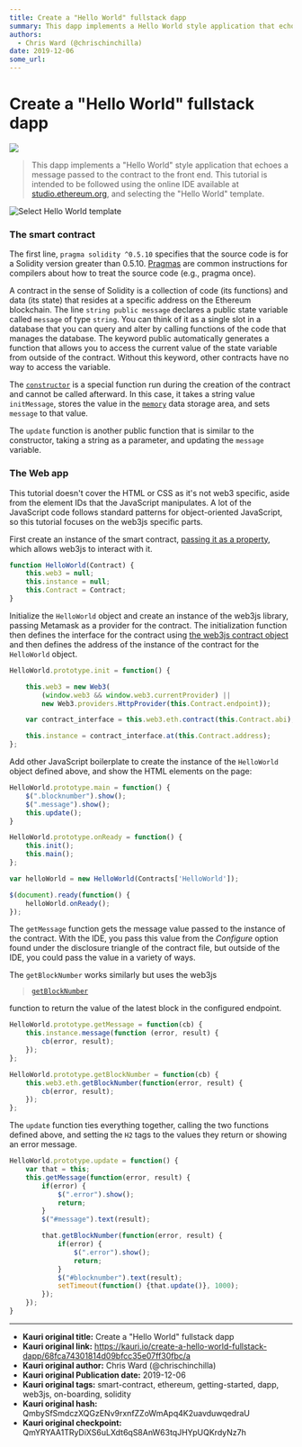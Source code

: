 ```yaml
---
title: Create a "Hello World" fullstack dapp
summary: This dapp implements a Hello World style application that echoes a message passed to the contract to the front end. This tutorial is intended to be followed using the online IDE available at studio.ethereum.org, and selecting the Hello World template. Select Hello World template The smart contract The first line, pragma solidity ^0.5.10 specifies that the source code is for a Solidity version greater than 0.5.10. Pragmas are common instructions for compilers about how to treat the source code (e
authors:
  - Chris Ward (@chrischinchilla)
date: 2019-12-06
some_url: 
---
```


# Create a "Hello World" fullstack dapp

![](https://ipfs.infura.io/ipfs/QmYkcb4CqHrmUxwk1wKyFm8no5m9KBX2P9RbmwsQc2huC3)


> This dapp implements a "Hello World" style application that echoes a message passed to the contract to the front end. This tutorial is intended to be followed using the online IDE available at [studio.ethereum.org](https://studio.ethereum.org), and selecting the "Hello World" template.

![Select Hello World template](https://ipfs.infura.io/ipfs/QmWkqKZ61bGkReDVGZY8hdWhr9S9gaaNpQcADQkGQ9YE2q)

### The smart contract

The first line, `pragma solidity ^0.5.10` specifies that the source code is for a Solidity version greater than 0.5.10. [Pragmas](https://solidity.readthedocs.io/en/latest/layout-of-source-files.html#pragma) are common instructions for compilers about how to treat the source code (e.g., pragma once).

A contract in the sense of Solidity is a collection of code (its functions) and data (its state) that resides at a specific address on the Ethereum blockchain. The line `string public message` declares a public state variable called `message` of type `string`. You can think of it as a single slot in a database that you can query and alter by calling functions of the code that manages the database. The keyword public automatically generates a function that allows you to access the current value of the state variable from outside of the contract. Without this keyword, other contracts have no way to access the variable.

The [`constructor`](https://solidity.readthedocs.io/en/latest/contracts.html#constructor) is a special function run during the creation of the contract and cannot be called afterward. In this case, it takes a string value `initMessage`, stores the value in the [`memory`](https://solidity.readthedocs.io/en/latest/introduction-to-smart-contracts.html#storage-memory-and-the-stack) data storage area, and sets `message` to that value.

The `update` function is another public function that is similar to the constructor, taking a string as a parameter, and updating the `message` variable.

### The Web app

This tutorial doesn't cover the HTML or CSS as it's not web3 specific, aside from the element IDs that the JavaScript manipulates. A lot of the JavaScript code follows standard patterns for object-oriented JavaScript, so this tutorial focuses on the web3js specific parts.

First create an instance of the smart contract, [passing it as a property](https://web3js.readthedocs.io/en/v1.2.0/web3-eth-contract.html), which allows web3js to interact with it.

```javascript
function HelloWorld(Contract) {
    this.web3 = null;
    this.instance = null;
    this.Contract = Contract;
}
```

Initialize the `HelloWorld` object and create an instance of the web3js library, passing Metamask as a provider for the contract. The initialization function then defines the interface for the contract using [the web3js contract object](https://web3js.readthedocs.io/en/v1.2.1/web3-eth-contract.html#new-contract) and then defines the address of the instance of the contract for the `HelloWorld` object.

```javascript
HelloWorld.prototype.init = function() {

    this.web3 = new Web3(
        (window.web3 && window.web3.currentProvider) ||
        new Web3.providers.HttpProvider(this.Contract.endpoint));

    var contract_interface = this.web3.eth.contract(this.Contract.abi);

    this.instance = contract_interface.at(this.Contract.address);
};
```

Add other JavaScript boilerplate to create the instance of the `HelloWorld` object defined above, and show the HTML elements on the page:

```javascript
HelloWorld.prototype.main = function() {
    $(".blocknumber").show();
    $(".message").show();
    this.update();
}

HelloWorld.prototype.onReady = function() {
    this.init();
    this.main();
};

var helloWorld = new HelloWorld(Contracts['HelloWorld']);

$(document).ready(function() {
    helloWorld.onReady();
});
```

The `getMessage` function gets the message value passed to the instance of the contract. With the IDE, you pass this value from the _Configure_ option found under the disclosure triangle of the contract file, but outside of the IDE, you could pass the value in a variety of ways.

The `getBlockNumber` works similarly but uses the web3js 

> 

> [`getBlockNumber`](https://web3js.readthedocs.io/en/v1.2.1/web3-eth.html?highlight=getBlockNumber#getblocknumber)

 function to return the value of the latest block in the configured endpoint.

```javascript
HelloWorld.prototype.getMessage = function(cb) {
    this.instance.message(function (error, result) {
        cb(error, result);
    });
};

HelloWorld.prototype.getBlockNumber = function(cb) {
    this.web3.eth.getBlockNumber(function(error, result) {
        cb(error, result);
    });
};
```

The `update` function ties everything together, calling the two functions defined above, and setting the `H2` tags to the values they return or showing an error message.

```javascript
HelloWorld.prototype.update = function() {
    var that = this;
    this.getMessage(function(error, result) {
        if(error) {
            $(".error").show();
            return;
        }
        $("#message").text(result);

        that.getBlockNumber(function(error, result) {
            if(error) {
                $(".error").show();
                return;
            }
            $("#blocknumber").text(result);
            setTimeout(function() {that.update()}, 1000);
        });
    });
}
```



---

- **Kauri original title:** Create a "Hello World" fullstack dapp
- **Kauri original link:** https://kauri.io/create-a-hello-world-fullstack-dapp/68fca74301814d09bfcc35e07ff30fbc/a
- **Kauri original author:** Chris Ward (@chrischinchilla)
- **Kauri original Publication date:** 2019-12-06
- **Kauri original tags:** smart-contract, ethereum, getting-started, dapp, web3js, on-boarding, solidity
- **Kauri original hash:** QmbySfSmdczXQGzENv9rxnfZZoWmApq4K2uavduwqedraU
- **Kauri original checkpoint:** QmYRYAA1TRyDiXS6uLXdt6qS8AnW63tqJHYpUQKrdyNz7h



